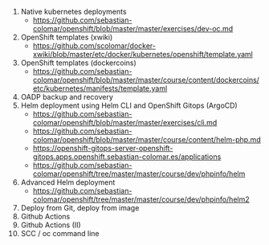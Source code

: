 1. Native kubernetes deployments
   * https://github.com/sebastian-colomar/openshift/blob/master/master/exercises/dev-oc.md
8. OpenShift templates (xwiki)
   * https://github.com/scolomar/docker-xwiki/blob/master/etc/docker/kubernetes/openshift/template.yaml
8. OpenShift templates (dockercoins)
   * https://github.com/sebastian-colomar/openshift/blob/master/master/course/content/dockercoins/etc/kubernetes/manifests/template.yaml
4. OADP backup and recovery
5. Helm deployment using Helm CLI and OpenShift Gitops (ArgoCD)
   * https://github.com/sebastian-colomar/openshift/blob/master/master/exercises/cli.md
   * https://github.com/sebastian-colomar/openshift/blob/master/master/course/content/helm-php.md
   * https://openshift-gitops-server-openshift-gitops.apps.openshift.sebastian-colomar.es/applications
   * https://github.com/sebastian-colomar/openshift/tree/master/master/course/dev/phpinfo/helm
5. Advanced Helm deployment
   * https://github.com/sebastian-colomar/openshift/tree/master/master/course/dev/phpinfo/helm2
7. Deploy from Git, deploy from image
10. Github Actions
12. Github Actions (II)
11. SCC / oc command line

